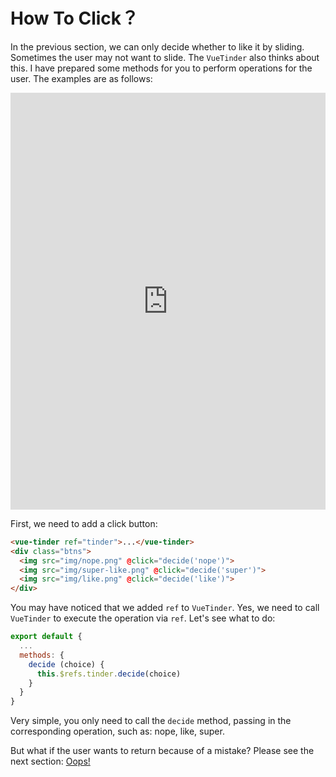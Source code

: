 # How To Click？

In the previous section, we can only decide whether to like it by sliding. Sometimes the user may not want to slide. The `VueTinder` also thinks about this. I have prepared some methods for you to perform operations for the user. The examples are as follows:

<iframe width="100%" height="667" src="https://codesandbox.io/embed/vue-tinder-how-to-click-k03bo" allowpaymentrequest allowfullscreen="allowfullscreen" frameborder="0"></iframe>

First, we need to add a click button:

``` html
<vue-tinder ref="tinder">...</vue-tinder>
<div class="btns">
  <img src="img/nope.png" @click="decide('nope')">
  <img src="img/super-like.png" @click="decide('super')">
  <img src="img/like.png" @click="decide('like')">
</div>
```

You may have noticed that we added `ref` to `VueTinder`. Yes, we need to call `VueTinder` to execute the operation via `ref`. Let's see what to do:

``` js
export default {
  ...
  methods: {
    decide (choice) {
      this.$refs.tinder.decide(choice)
    }
  }
}
```

Very simple, you only need to call the `decide` method, passing in the corresponding operation, such as: nope, like, super.

But what if the user wants to return because of a mistake? Please see the next section: [Oops!](/guide/oops)